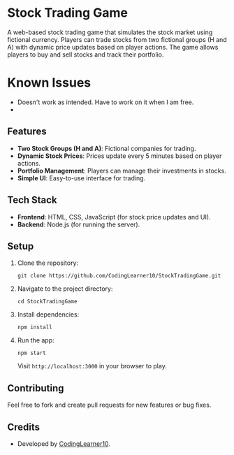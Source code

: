 
# Stock Trading Game

A web-based stock trading game that simulates the stock market using fictional currency. Players can trade stocks from two fictional groups (H and A) with dynamic price updates based on player actions. The game allows players to buy and sell stocks and track their portfolio.

# Known Issues
- Doesn't work as intended. Have to work on it when I am free.
- 
## Features
- **Two Stock Groups (H and A)**: Fictional companies for trading.
- **Dynamic Stock Prices**: Prices update every 5 minutes based on player actions.
- **Portfolio Management**: Players can manage their investments in stocks.
- **Simple UI**: Easy-to-use interface for trading.

## Tech Stack
- **Frontend**: HTML, CSS, JavaScript (for stock price updates and UI).
- **Backend**: Node.js (for running the server).
  
## Setup
1. Clone the repository:
   ```
   git clone https://github.com/CodingLearner10/StockTradingGame.git
   ```
2. Navigate to the project directory:
   ```
   cd StockTradingGame
   ```
3. Install dependencies:
   ```
   npm install
   ```
4. Run the app:
   ```
   npm start
   ```
   Visit `http://localhost:3000` in your browser to play.

## Contributing
Feel free to fork and create pull requests for new features or bug fixes.

## Credits
- Developed by [CodingLearner10](https://github.com/CodingLearner10).
